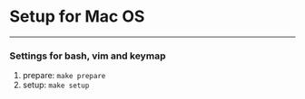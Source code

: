 # Setup for Mac OS
---

### Settings for bash, vim and keymap

1. prepare: `make prepare`
2. setup: `make setup`
